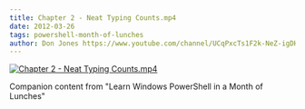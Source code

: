 ```yaml
---
title: Chapter 2 - Neat Typing Counts.mp4
date: 2012-03-26
tags: powershell-month-of-lunches
author: Don Jones https://www.youtube.com/channel/UCqPxcTs1F2k-NeZ-igDHvnQ
---
```


[![Chapter 2 - Neat Typing Counts.mp4](https://i2.ytimg.com/vi/E_G7gJQqlek/hqdefault.jpg "Chapter 2 - Neat Typing Counts.mp4")](https://www.youtube.com/watch?v=E_G7gJQqlek)

Companion content from "Learn Windows PowerShell in a Month of Lunches"
